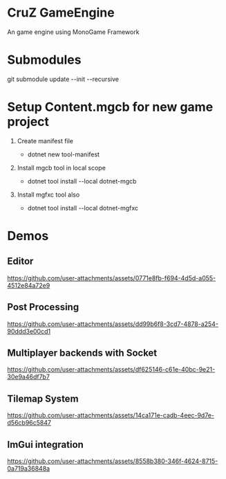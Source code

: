# CruZ GameEngine

An game engine using MonoGame Framework

# Submodules
git submodule update --init --recursive

# Setup Content.mgcb for new game project

1. Create manifest file
	- dotnet new tool-manifest

2. Install mgcb tool in local scope
	- dotnet tool install --local dotnet-mgcb 

3. Install mgfxc tool also
	- dotnet tool install --local dotnet-mgfxc


# Demos

## Editor
https://github.com/user-attachments/assets/0771e8fb-f694-4d5d-a055-4512e84a72e9

## Post Processing
https://github.com/user-attachments/assets/dd99b6f8-3cd7-4878-a254-90ddd3e00cd1


## Multiplayer backends with Socket 
https://github.com/user-attachments/assets/df625146-c61e-40bc-9e21-30e9a46df7b7


## Tilemap System
https://github.com/user-attachments/assets/14ca171e-cadb-4eec-9d7e-d56cb96c5847

## ImGui integration
https://github.com/user-attachments/assets/8558b380-346f-4624-8715-0a719a36848a



